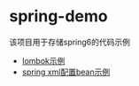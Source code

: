 # spring-demo

该项目用于存储spring6的代码示例
- [lombok示例](./lombok-demo)
- [spring xml配置bean示例](./spring-bean-xml)
